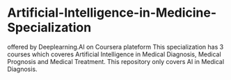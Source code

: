 # Artificial-Intelligence-in-Medicine-Specialization
offered by Deeplearning.AI on Coursera plateform This specialization has 3 courses which coveres Artificial Intelligence in Medical Diagnosis, Medical Prognosis and Medical Treatment. This repository only covers AI in Medical Diagnosis.
